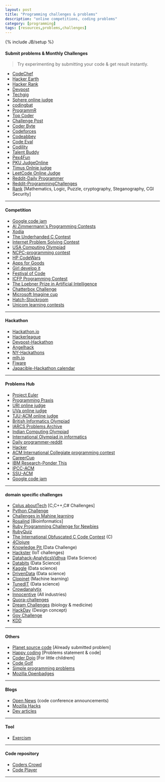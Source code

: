```yaml
---
layout: post
title: "Programming challenges & problems"
description: "online competitions, coding problems"
category: [programming]
tags: [resources,problems,challenges]
---
```

{% include JB/setup %}


#### Submit problems & Monthly Challenges
> Try experimenting by submitting your code & get result instantly.

* [CodeChef](http://www.codechef.com/ "Codechef homepage")
* [Hacker Earth](https://www.hackerearth.com/)
* [Hacker Rank](https://www.hackerrank.com)
* [Devpost](http://devpost.com/ "Devpost")
* [Techgig](http://www.techgig.com/codecontest "Techgig homepage")
* [Sphere online judge](http://www.spoj.com/ "Sphere online judge homepage")
* [codingbat](http://codingbat.com/ "CodingBat homepage")
* [ProgrammR](http://www.programmr.com/ "ProgrammR homepage")
* [Top Coder](http://www.topcoder.com/ "Top coder homepage")
* [Challenge Post](http://challengepost.com/)
* [Coder Byte](http://coderbyte.com/)
* [Codeforces](http://codeforces.com/)
* [Codeabbey](http://www.codeabbey.com/)
* [Code Eval](https://www.codeeval.com/)
* [Codility](https://codility.com/programmers/)
* [Talent Buddy](https://www.talentbuddy.co/)
* [Pex4Fun](http://www.pexforfun.com/)
* [PKU JudgeOnline](http://poj.org/)
* [Timus Onlnie judge](http://acm.timus.ru/)
* [LeetCode Online Judge](https://leetcode.com/)
* [Reddit-Daily Programmer](http://www.reddit.com/r/dailyprogrammer)
* [Reddit-ProgrammingChallenges](https://www.reddit.com/r/programmingchallenges)
* [Rank](http://www.rankk.org) [Mathematics, Logic, Puzzle, cryptography, Steganography, CGI Security]

-----

#### Competition

* [Google code jam](https://code.google.com/codejam/ "Code Jam homepage")
* [Al Zimmermann's Programming Contests](http://www.azspcs.net/)
* [Xodia](http://xodia.pythonanywhere.com/xodialatest/) 
* [The Underhanded C Contest](http://www.underhanded-c.org/)
* [Internet Problem Solving Contest](http://ipsc.ksp.sk/)
* [USA Computing Olympiad](http://www.usaco.org/index.php)
* [NCPC-programming contest](http://ncpc.idi.ntnu.no/)
* [HP CodeWars](http://www.hpcodewars.org/)
* [Apps for Goods](http://www.appsforgood.org/)
* [Girl develop it](https://www.girldevelopit.com/)
* [Festival of Code](http://festival.yrs.io/)
* [ICFP Programming Contest](http://icfpcontest.org/)
* [The Loebner Prize in Artificial Intelligence](http://www.loebner.net/Prizef/loebner-prize.html)
* [Chatterbox Challenge ](http://www.chatterboxchallenge.com/)
* [Microsoft Imagine cup](https://www.imaginecup.com/)
* [Hatch-Stockroom](http://hatch.stockroom.io/)
* [Unicom learning contests](http://www.unicomlearning.com/contests.html)

-----

#### Hackathon
* [Hackathon.io](http://www.hackathon.io/events)
* [Hackerleague](https://www.hackerleague.org/hackathons)
* [Devpost-Hackathon](http://devpost.com/hackathons)
* [Angelhack](http://angelhack.com/events/)
* [NY-Hackathons](http://nyhackathons.com/)
* [mlh.io](https://mlh.io/seasons/s2015/events)
* [Fiware](https://www.fiware.org/events/)
* [Japacible-Hackathon calendar](https://github.com/japacible/Hackathon-Calendar)

-----

#### Problems Hub
* [Project Euler](https://projecteuler.net/ "Project Euler homepage")
* [Programming Praxis](http://programmingpraxis.com/)
* [URI online judge](https://www.urionlinejudge.com.br/judge/login)
* [UVa online judge](https://uva.onlinejudge.org/ )
* [TJU-ACM online judge](http://acm.tju.edu.cn/toj/)
* [British Informatics Olympiad](http://www.olympiad.org.uk/ "British Informatics Olympiad home page")
* [IARCS Problems Archive](http://opc.iarcs.org.in/ "IARCS Problems Archive homepage")
* [Indian Computing Olympiad](http://www.iarcs.org.in/inoi/archives.php)
* [International Olympiad in informatics](http://ioinformatics.org/index.shtml "International Olympiad in informatics")
* [Daily programmer-reddit](http://www.reddit.com/r/dailyprogrammer)
* [Hacker](http://www.hacker.org/)
* [ACM International Collegiate programming contest](http://acm.hit.edu.cn/judge/ProblemIndex.php)
* [CareerCup](http://www.careercup.com/)
* [IBM Research-Ponder This](https://www.research.ibm.com/haifa/ponderthis/index.shtml)
* [IPCC-ACM](https://icpc.baylor.edu/)
* [SSU-ACM](http://acm.sgu.ru/)
* [Google code jam](https://code.google.com/codejam/contests.html)

-----

#### domain specific challenges
* [Cplus aboutTech](http://cplus.about.com/od/programmingchallenges/ "C,C++,C# Challenges") [C,C++,C# Challenges]
* [Python Challenge](http://www.pythonchallenge.com/ )
* [Challenges in Mahine learning](http://www.chalearn.org/)
* [Rosalind](http://rosalind.info/problems/locations/) [Bioinformatics]
* [Ruby Programming Challenge for Newbies](http://ruby-challenge.rubylearning.org/)
* [RubyQuiz](http://rubyquiz.com/)
* [The International Obfuscated C Code Contest](http://www.ioccc.org/) (C)
* [4Clojure](http://www.4clojure.com/)
* [Knowledge Pit ](https://knowledgepit.fedcsis.org/) (Data Challenge)
* [Hackster](https://www.hackster.io/challenges) (IoT challenges)
* [Datahack-AnalyticsVidhya](http://datahack.analyticsvidhya.com/contest/all) (Data Science)
* [Databits](http://databits.io/challenges/opensource) (Data Science)
* [Kaggle](https://www.kaggle.com/) (Data science)
* [DrivenData](https://www.drivendata.org/) (Data science)
* [Clopinet](http://clopinet.com/challenges/) (Machine learning)
* [TunedIT](http://tunedit.org/challenges) (Data science)
* [Crowdanalytix](https://www.crowdanalytix.com/listContests)
* [Innocentive](https://www.innocentive.com) (All industries)
* [Quora-challenges](https://www.quora.com/challenges)
* [Dream Challenges](http://dreamchallenges.org/) (biology & medicine)
* [HackDay](https://hackaday.io/prize) (Design concept)
* [Gov Challenge](https://www.challenge.gov/list/)
* [KDD](http://www.kdd.org/kdd-cup)

-----

#### Others
* [Planet source code](http://www.planet-source-code.com/) [Already submitted problem]
* [Happy coding](http://happycodings.com/) [Problems statement & code]
* [Coder Dojo](https://coderdojo.com/ ) [For little childrem]
* [Code Golf](http://codegolf.com/ "Code Golf home page")
* [Simple programming problems](http://adriann.github.io/programming_problems.html)
* [Mozilla Openbadges](https://backpack.openbadges.org/backpack/login)

----

#### Blogs
* [Open News](https://source.opennews.org/en-US/) (code conference announcements)
* [Mozilla Hacks](https://hacks.mozilla.org/ "Mozilla Hacks")
* [Dev articles](http://www.devarticles.com/ "Dev Articles")

----

#### Tool
* [Exercism](http://exercism.io/)

----

#### Code repository
* [Coders Crowd](http://coderscrowd.com/app/public/home)
* [Code Player](http://thecodeplayer.com/)

----
